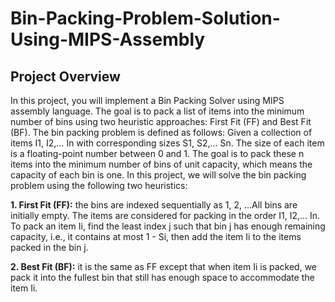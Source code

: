 # **Bin-Packing-Problem-Solution-Using-MIPS-Assembly**
## **Project Overview**
In this project, you will implement a Bin Packing Solver using MIPS assembly language. The goal is to pack a 
list of items into the minimum number of bins using two heuristic approaches: First Fit (FF) and Best Fit (BF). 
The bin packing problem is defined as follows: Given a collection of items I1, I2,… In with corresponding sizes 
S1, S2,… Sn. The size of each item is a floating-point number between 0 and 1. The goal is to pack these n items 
into the minimum number of bins of unit capacity, which means the capacity of each bin is one. In this project, 
we will solve the bin packing problem using the following two heuristics:                                                                                                                                              

**1. First Fit (FF):** the bins are indexed sequentially as 1, 2, …All bins are initially empty. The items are 
considered for packing in the order I1, I2,… In. To pack an item Ii, find the least index j such that bin j has
enough remaining capacity, i.e., it contains at most 1 - Si, then add the item Ii to the items packed in the bin j. 

**2. Best Fit (BF):** it is the same as FF except that when item Ii is packed, we pack it into the fullest bin that
still has enough space to accommodate the item Ii. 



